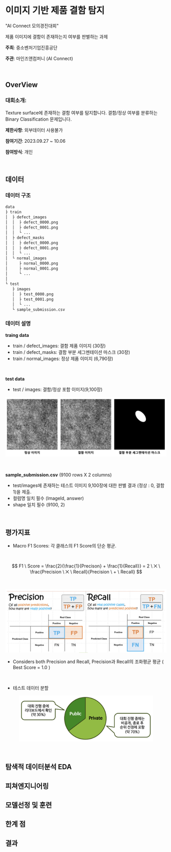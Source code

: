 # 이미지 기반 제품 결함 탐지
"AI Connect 모의경진대회" 

제품 이미지에 결함이 존재하는지 여부를 판별하는 과제

**주최**: 중소벤처기업진흥공단

**주관**: 마인즈앤컴퍼니 (AI Connect)

<br>

## OverView

### 대회소개:
Texture surface에 존재하는 결함 여부를 탐지합니다. 결함/정상 여부를 분류하는 Binary Classification 문제입니다.

**제한사항**: 외부데이터 사용불가

**참여기간**: 2023.09.27 ~ 10.06

**참여방식**: 개인

<br>

## 데이터

### 데이터 구조
```
data
├ train
│  ├ defect_images
│  │  ├ defect_0000.png 
│  │  ├ defect_0001.png
│  │  └ ...
│  ├ defect_masks
│  │  ├ defect_0000.png 
│  │  ├ defect_0001.png
│  │  └ ...
│  └ normal_images
│     ├ normal_0000.png
│     ├ normal_0001.png
│     └ ...
│
└ test
   ├ images
   │  ├ test_0000.png 
   │  ├ test_0001.png
   │  └ ...
   └ sample_submission.csv
```

### 데이터 설명

**traing data**
- train / defect_images: 결함 제품 이미지 (30장) 
- train / defect_masks: 결함 부분 세그멘테이션 마스크 (30장) 
- train / normal_images: 정상 제품 이미지 (6,790장)

<br>

**test data**
- test / images: 결함/정상 포함 이미지(9,100장)

<p align='center'><img src="assets/src03.PNG" width="540"></p>

<br>

**sample_submission.csv** (9100 rows X 2 columns)
- test/images에 존재하는 테스트 이미지 9,100장에 대한 판별 결과 (정상 : 0, 결함 1)을 제출.
- 컬럼명 일치 필수 (ImageId, answer)
- shape 일치 필수 (9100, 2)

<br>

## 평가지표

- Macro F1 Scores: 각 클래스의 F1 Score의 단순 평균.

<br>

$$ F1 \ Score = \frac{2}{\frac{1}{Precison} + \frac{1}{Recall}} = 2 \ ⨉ \ \frac{Precision \ ⨉ \ Recall}{Precision \ + \ Recall} $$

<br>

<p align='center'><img src="assets/src01.PNG" width="540"></p>

- Considers both Precision and Recall, Precision과 Recall의 조화평균 평균 ( Best Score = 1.0 )

<br>

- 테스트 데이터 분할
<p align='center'><img src="assets/src02.PNG" width="420"></p>

<br>

## 탐색적 데이터분석 EDA

## 피쳐엔지니어링

## 모델선정 및 훈련

## 한계 점

## 결과
